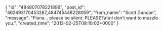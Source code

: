  {
   "id": "484807078221896",
   "post_id": "462493170453287_484745448228059",
   "from_name": "Scott Duncan",
   "message": "Fiona... please be silent. PLEASE?\n\nI don't want to muzzle you.",
   "created_time": "2013-02-25T08:10:02+0000"
 }
